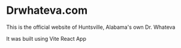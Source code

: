 # Drwhateva.com

This is the official website of Huntsville, Alabama's own Dr. Whateva

It was built using Vite React App
